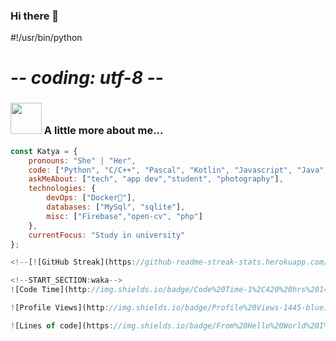 ### Hi there 👋

#!/usr/bin/python
# -*- coding: utf-8 -*-

### <img src="https://media.giphy.com/media/VgCDAzcKvsR6OM0uWg/giphy.gif" width="50"> A little more about me...  

```javascript
const Katya = {
    pronouns: "She" | "Her",
    code: ["Python", "C/C++", "Pascal", "Kotlin", "Javascript", "Java", "PHP"],
    askMeAbout: ["tech", "app dev","student", "photography"],
    technologies: {
        devOps: ["Docker🐳"],
        databases: ["MySql", "sqlite"],
        misc: ["Firebase","open-cv", "php"]
    },
    currentFocus: "Study in university"
};

<!--[![GitHub Streak](https://github-readme-streak-stats.herokuapp.com/?user=KatyaProkhorchuk)](https://git.io/streak-stats)<br>-->

<!--START_SECTION:waka-->
![Code Time](http://img.shields.io/badge/Code%20Time-1%2C420%20hrs%2014%20mins-blue)

![Profile Views](http://img.shields.io/badge/Profile%20Views-1445-blue)

![Lines of code](https://img.shields.io/badge/From%20Hello%20World%20I%27ve%20Written-1%20Million%20lines%20of%20code-blue)

